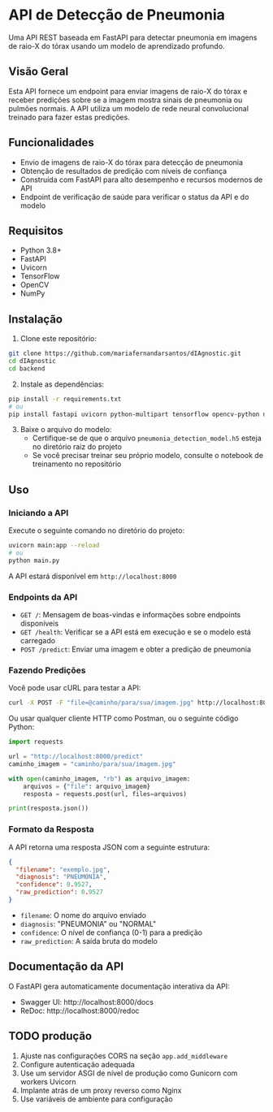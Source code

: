 # API de Detecção de Pneumonia

Uma API REST baseada em FastAPI para detectar pneumonia em imagens de raio-X do tórax usando um modelo de aprendizado profundo.

## Visão Geral

Esta API fornece um endpoint para enviar imagens de raio-X do tórax e receber predições sobre se a imagem mostra sinais de pneumonia ou pulmões normais. A API utiliza um modelo de rede neural convolucional treinado para fazer estas predições.

## Funcionalidades

- Envio de imagens de raio-X do tórax para detecção de pneumonia
- Obtenção de resultados de predição com níveis de confiança
- Construída com FastAPI para alto desempenho e recursos modernos de API
- Endpoint de verificação de saúde para verificar o status da API e do modelo

## Requisitos

- Python 3.8+
- FastAPI
- Uvicorn
- TensorFlow
- OpenCV
- NumPy

## Instalação

1. Clone este repositório:
```bash
git clone https://github.com/mariafernandarsantos/dIAgnostic.git
cd dIAgnostic
cd backend
```

2. Instale as dependências:
```bash
pip install -r requirements.txt
# ou
pip install fastapi uvicorn python-multipart tensorflow opencv-python numpy
```

3. Baixe o arquivo do modelo:
   - Certifique-se de que o arquivo `pneumonia_detection_model.h5` esteja no diretório raiz do projeto
   - Se você precisar treinar seu próprio modelo, consulte o notebook de treinamento no repositório

## Uso

### Iniciando a API

Execute o seguinte comando no diretório do projeto:

```bash
uvicorn main:app --reload
# ou
python main.py
```

A API estará disponível em `http://localhost:8000`

### Endpoints da API

- `GET /`: Mensagem de boas-vindas e informações sobre endpoints disponíveis
- `GET /health`: Verificar se a API está em execução e se o modelo está carregado
- `POST /predict`: Enviar uma imagem e obter a predição de pneumonia

### Fazendo Predições

Você pode usar cURL para testar a API:

```bash
curl -X POST -F "file=@caminho/para/sua/imagem.jpg" http://localhost:8000/predict
```

Ou usar qualquer cliente HTTP como Postman, ou o seguinte código Python:

```python
import requests

url = "http://localhost:8000/predict"
caminho_imagem = "caminho/para/sua/imagem.jpg"

with open(caminho_imagem, "rb") as arquivo_imagem:
    arquivos = {"file": arquivo_imagem}
    resposta = requests.post(url, files=arquivos)

print(resposta.json())
```

### Formato da Resposta

A API retorna uma resposta JSON com a seguinte estrutura:

```json
{
  "filename": "exemplo.jpg",
  "diagnosis": "PNEUMONIA",
  "confidence": 0.9527,
  "raw_prediction": 0.9527
}
```

- `filename`: O nome do arquivo enviado
- `diagnosis`: "PNEUMONIA" ou "NORMAL"
- `confidence`: O nível de confiança (0-1) para a predição
- `raw_prediction`: A saída bruta do modelo

## Documentação da API

O FastAPI gera automaticamente documentação interativa da API:

- Swagger UI: http://localhost:8000/docs
- ReDoc: http://localhost:8000/redoc

## TODO produção
1. Ajuste nas configurações CORS na seção `app.add_middleware`
2. Configure autenticação adequada
3. Use um servidor ASGI de nível de produção como Gunicorn com workers Uvicorn
4. Implante atrás de um proxy reverso como Nginx
5. Use variáveis de ambiente para configuração
